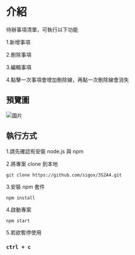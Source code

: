 # 介紹

待辦事項清單，可執行以下功能

1.新增事項

2.刪除事項

3.編輯事項

4.點擊一次事項會增加刪除線，再點一次刪除線會消失

## 預覽圖

![圖片](https://github.com/sigox/3S4A8/assets/131880018/3e5a2424-334f-409e-bed7-1569a05810c4)

## 執行方式

1.請先確認有安裝 node.js 與 npm

2.將專案 clone 到本地

    git clone https://github.com/sigox/3S2A4.git

3.安裝 npm 套件

    npm install

4.啟動專案

    npm start
    
5.若欲暫停使用

### `ctrl + c`
